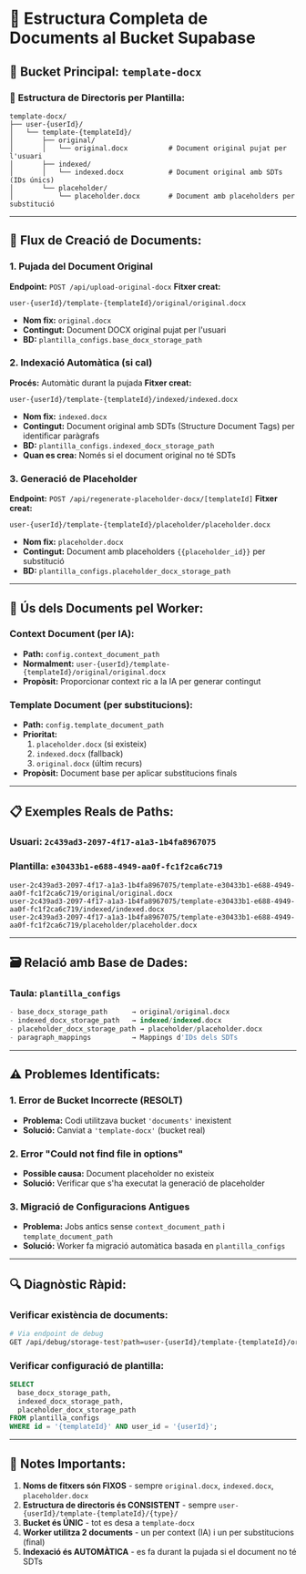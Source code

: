 # 📁 Estructura Completa de Documents al Bucket Supabase

## 🎯 **Bucket Principal: `template-docx`**

### 📂 **Estructura de Directoris per Plantilla:**

```
template-docx/
├── user-{userId}/
│   └── template-{templateId}/
│       ├── original/
│       │   └── original.docx          # Document original pujat per l'usuari
│       ├── indexed/
│       │   └── indexed.docx           # Document original amb SDTs (IDs únics)
│       └── placeholder/
│           └── placeholder.docx       # Document amb placeholders per substitució
```

---

## 🔄 **Flux de Creació de Documents:**

### **1. Pujada del Document Original**
**Endpoint:** `POST /api/upload-original-docx`
**Fitxer creat:**
```
user-{userId}/template-{templateId}/original/original.docx
```
- **Nom fix:** `original.docx`
- **Contingut:** Document DOCX original pujat per l'usuari
- **BD:** `plantilla_configs.base_docx_storage_path`

### **2. Indexació Automàtica (si cal)**
**Procés:** Automàtic durant la pujada
**Fitxer creat:**
```
user-{userId}/template-{templateId}/indexed/indexed.docx
```
- **Nom fix:** `indexed.docx`
- **Contingut:** Document original amb SDTs (Structure Document Tags) per identificar paràgrafs
- **BD:** `plantilla_configs.indexed_docx_storage_path`
- **Quan es crea:** Només si el document original no té SDTs

### **3. Generació de Placeholder**
**Endpoint:** `POST /api/regenerate-placeholder-docx/[templateId]`
**Fitxer creat:**
```
user-{userId}/template-{templateId}/placeholder/placeholder.docx
```
- **Nom fix:** `placeholder.docx`
- **Contingut:** Document amb placeholders `{{placeholder_id}}` per substitució
- **BD:** `plantilla_configs.placeholder_docx_storage_path`

---

## 🔧 **Ús dels Documents pel Worker:**

### **Context Document (per IA):**
- **Path:** `config.context_document_path`
- **Normalment:** `user-{userId}/template-{templateId}/original/original.docx`
- **Propòsit:** Proporcionar context ric a la IA per generar contingut

### **Template Document (per substitucions):**
- **Path:** `config.template_document_path`
- **Prioritat:**
  1. `placeholder.docx` (si existeix)
  2. `indexed.docx` (fallback)
  3. `original.docx` (últim recurs)
- **Propòsit:** Document base per aplicar substitucions finals

---

## 📋 **Exemples Reals de Paths:**

### **Usuari:** `2c439ad3-2097-4f17-a1a3-1b4fa8967075`
### **Plantilla:** `e30433b1-e688-4949-aa0f-fc1f2ca6c719`

```
user-2c439ad3-2097-4f17-a1a3-1b4fa8967075/template-e30433b1-e688-4949-aa0f-fc1f2ca6c719/original/original.docx
user-2c439ad3-2097-4f17-a1a3-1b4fa8967075/template-e30433b1-e688-4949-aa0f-fc1f2ca6c719/indexed/indexed.docx
user-2c439ad3-2097-4f17-a1a3-1b4fa8967075/template-e30433b1-e688-4949-aa0f-fc1f2ca6c719/placeholder/placeholder.docx
```

---

## 🗃️ **Relació amb Base de Dades:**

### **Taula:** `plantilla_configs`
```sql
- base_docx_storage_path      → original/original.docx
- indexed_docx_storage_path   → indexed/indexed.docx  
- placeholder_docx_storage_path → placeholder/placeholder.docx
- paragraph_mappings          → Mappings d'IDs dels SDTs
```

---

## ⚠️ **Problemes Identificats:**

### **1. Error de Bucket Incorrecte (RESOLT)**
- **Problema:** Codi utilitzava bucket `'documents'` inexistent
- **Solució:** Canviat a `'template-docx'` (bucket real)

### **2. Error "Could not find file in options"**
- **Possible causa:** Document placeholder no existeix
- **Solució:** Verificar que s'ha executat la generació de placeholder

### **3. Migració de Configuracions Antigues**
- **Problema:** Jobs antics sense `context_document_path` i `template_document_path`
- **Solució:** Worker fa migració automàtica basada en `plantilla_configs`

---

## 🔍 **Diagnòstic Ràpid:**

### **Verificar existència de documents:**
```bash
# Via endpoint de debug
GET /api/debug/storage-test?path=user-{userId}/template-{templateId}/original/original.docx
```

### **Verificar configuració de plantilla:**
```sql
SELECT 
  base_docx_storage_path,
  indexed_docx_storage_path,
  placeholder_docx_storage_path
FROM plantilla_configs 
WHERE id = '{templateId}' AND user_id = '{userId}';
```

---

## 📝 **Notes Importants:**

1. **Noms de fitxers són FIXOS** - sempre `original.docx`, `indexed.docx`, `placeholder.docx`
2. **Estructura de directoris és CONSISTENT** - sempre `user-{userId}/template-{templateId}/{type}/`
3. **Bucket és ÚNIC** - tot es desa a `template-docx`
4. **Worker utilitza 2 documents** - un per context (IA) i un per substitucions (final)
5. **Indexació és AUTOMÀTICA** - es fa durant la pujada si el document no té SDTs
